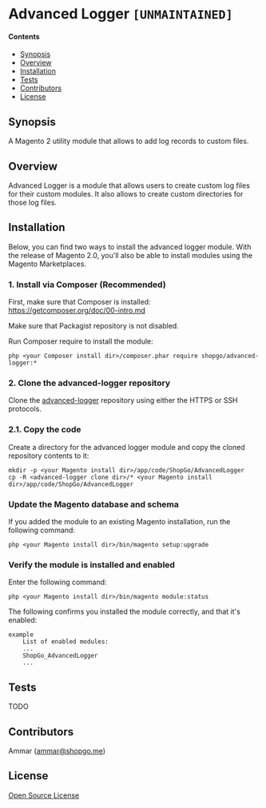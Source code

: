 Advanced Logger `[UNMAINTAINED]`
================================


#### Contents
*   <a href="#syn">Synopsis</a>
*   <a href="#over">Overview</a>
*   <a href="#install">Installation</a>
*   <a href="#tests">Tests</a>
*   <a href="#contrib">Contributors</a>
*   <a href="#lic">License</a>


<h2 id="syn">Synopsis</h2>

A Magento 2 utility module that allows to add log records to custom files.

<h2 id="over">Overview</h2>

Advanced Logger is a module that allows users to create custom log files for their custom modules.
It also allows to create custom directories for those log files.

<h2 id="install">Installation</h2>

Below, you can find two ways to install the advanced logger module. With the release of Magento 2.0, you'll also be able to install modules using the Magento Marketplaces.

### 1. Install via Composer (Recommended)
First, make sure that Composer is installed: https://getcomposer.org/doc/00-intro.md

Make sure that Packagist repository is not disabled.

Run Composer require to install the module:

    php <your Composer install dir>/composer.phar require shopgo/advanced-logger:*

### 2. Clone the advanced-logger repository
Clone the <a href="https://github.com/shopgo-magento2/advanced-logger" target="_blank">advanced-logger</a> repository using either the HTTPS or SSH protocols.

### 2.1. Copy the code
Create a directory for the advanced logger module and copy the cloned repository contents to it:

    mkdir -p <your Magento install dir>/app/code/ShopGo/AdvancedLogger
    cp -R <advanced-logger clone dir>/* <your Magento install dir>/app/code/ShopGo/AdvancedLogger

### Update the Magento database and schema
If you added the module to an existing Magento installation, run the following command:

    php <your Magento install dir>/bin/magento setup:upgrade

### Verify the module is installed and enabled
Enter the following command:

    php <your Magento install dir>/bin/magento module:status

The following confirms you installed the module correctly, and that it's enabled:

    example
        List of enabled modules:
        ...
        ShopGo_AdvancedLogger
        ...

<h2 id="tests">Tests</h2>

TODO

<h2 id="contrib">Contributors</h2>

Ammar (<ammar@shopgo.me>)

<h2 id="lic">License</h2>

[Open Source License](LICENSE.txt)
